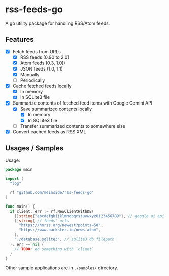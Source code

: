 # rss-feeds-go

A go utility package for handling RSS/Atom feeds.

## Features

- [X] Fetch feeds from URLs
  - [X] RSS feeds (0.90 to 2.0)
  - [X] Atom feeds (0.3, 1.0))
  - [X] JSON feeds (1.0, 1.1)
  - [X] Manually
  - [ ] Periodically
- [X] Cache fetched feeds locally
  - [X] In memory
  - [X] In SQLite3 file
- [X] Summarize contents of fetched feed items with Google Gemini API
  - [X] Save summarized contents locally
    - [X] In memory
    - [X] In SQLite3 file
  - [ ] Transfer summarized contents to somewhere else
- [X] Convert cached feeds as RSS XML

## Usages / Samples

Usage:

```go
package main

import (
  "log"

  rf "github.com/meinside/rss-feeds-go"
)

func main() {
  if client, err := rf.NewClientWithDB(
    []string{"abcdefghijklmnopqrstuvwxyz0123456789"}, // google ai api keys (for rotation)
    []string{ // feeds' urls
      "https://hnrss.org/newest?points=50",
      "https://www.hackster.io/news.atom",
    },
    "./database.sqlite3", // sqlite3 db filepath
  ); err == nil {
    // TODO: do something with `client`
  }
}
```

Other sample applications are in `./samples/` directory.

